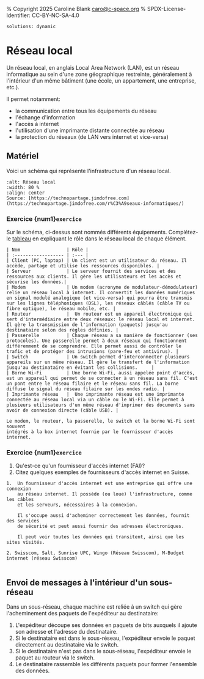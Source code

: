 % Copyright 2025 Caroline Blank <caro@c-space.org>
% SPDX-License-Identifier: CC-BY-NC-SA-4.0

```{metadata}
solutions: dynamic
```

# Réseau local

Un réseau local, en anglais Local Area Network (LAN), est un réseau informatique
au sein d'une zone géographique restreinte, généralement à l'intérieur d'un
même bâtiment (une école, un appartement, une entreprise, etc.).

Il permet notamment:

- la communication entre tous les équipements du réseau
- l'échange d'information
- l'accès à internet
- l'utilisation d'une imprimante distante connectée au réseau
- la protection du réseaux (de LAN vers internet et vice-versa)

## Matériel

Voici un schéma qui représente l'infrastructure d'un réseau local.

```{figure} images/reseau-local.jpg
:alt: Réseau local
:width: 80 %
:align: center
Source: [https://technopartage.jimdofree.com](https://technopartage.jimdofree.com/r%C3%A9seaux-informatiques/)
```

### Exercice {num1}`exercice`

Sur le schéma, ci-dessus sont nommés différents équipements. Complétez-le
[tableau](reseau-local.docx) en expliquant le rôle dans le réseau local de chaque
élément.

```{solution}
| Nom                 | Rôle |
| :------------------ | :--- |
| Client (PC, laptop) | Un client est un utilisateur du réseau. Il accède, partage et utilise les ressources disponibles. |
| Serveur             | Le serveur fournit des services et des ressources aux clients. Il gère les utilisateurs et les accès et sécurise les données.|
| Modem               | Un modem (acronyme de modulateur-démodulateur) relie un réseau local à internet. Il convertit les données numériques en signal modulé analogique (et vice-versa) qui pourra être transmis sur les lignes téléphoniques (DSL), les réseaux câblés (câble TV ou fibre optique), le réseau mobile, etc. |
| Routeur             |  Un routeur est un appareil électronique qui sert d'intermédiaire entre deux réseaux: le réseau local et internet. Il gère la transmission de l'information (paquets) jusqu'au destinataire selon des règles définies. |
| Passerelle          | Chaque réseau a sa manière de fonctionner (ses protocoles). Une passerelle permet à deux réseaux qui fonctionnent différemment de se comprendre. Elle permet aussi de contrôler le trafic et de protéger des intrusions (pare-feu et antivirus). |
| Switch              | Un switch permet d'interconnecter plusieurs appareils sur un même réseau. Il gère le transfert de l'information jusqu'au destinataire en évitant les collisions.     |
| Borne Wi-Fi         | Une borne Wi-Fi, aussi appelée point d'accès, est un appareil qui permet de se connecter à un réseau sans fil. C'est un pont entre le réseau filaire et le réseau sans fil. La borne diffuse le signal du réseau filaire sur les ondes radio. |
| Imprimante réseau   |  Une imprimante réseau est une imprimante connectée au réseau local via un câble ou le Wi-Fi. Elle permet à plusieurs utilisateurs d'un même réseau d'imprimer des documents sans avoir de connexion directe (câble USB). |

Le modem, le routeur, la passerelle, le switch et la borne Wi-Fi sont souvent
intégrés à la box internet fournie par le fournisseur d'accès internet.
```

### Exercice {num1}`exercice`

1.  Qu'est-ce qu'un fournisseur d'accès internet (FAI)?
2.  Citez quelques exemples de fournisseurs d'accès internet en Suisse.

```{solution}
1.  Un fournisseur d'accès internet est une entreprise qui offre une connexion
    au réseau internet. Il possède (ou loue) l'infrastructure, comme les câbles
    et les serveurs, nécessaires à la connexion.

    Il s'occupe aussi d'acheminer correctement les données, fournit des services
    de sécurité et peut aussi fournir des adresses électroniques.

    Il peut voir toutes les données qui transitent, ainsi que les sites visités.

2. Swisscom, Salt, Sunrise UPC, Wingo (Réseau Swisscom), M-Budget internet (réseau Swisscom)
```

```{youtube} HPhUNJ2L8mk
```

## Envoi de messages à l'intérieur d'un sous-réseau

Dans un sous-réseau, chaque machine est reliée à un switch qui gère
l'acheminement des paquets de l'expéditeur au destinataire:

1.  L'expéditeur découpe ses données en paquets de bits auxquels il ajoute son
    adresse et l'adresse du destinataire.
2.  Si le destinataire est dans le sous-réseau, l'expéditeur envoie le paquet
    directement au destinataire via le switch.
3.  Si le destinataire n'est pas dans le sous-réseau, l'expéditeur envoie le
    paquet au routeur via le switch.
4.  Le destinataire rassemble les différents paquets pour former l'ensemble des
    données.

```{youtube} g_C2QPCyLNY
```
